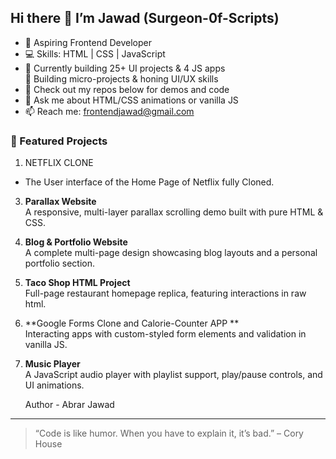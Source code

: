 ## Hi there 👋 I’m Jawad (Surgeon-0f-Scripts)

- 🔭 Aspiring Frontend Developer  
- 💻 Skills: HTML | CSS | JavaScript  
- 🌱 Currently building 25+ UI projects & 4 JS apps  
 🌱 Building micro-projects & honing UI/UX skills  
- 📂 Check out my repos below for demos and code  
- 💬 Ask me about HTML/CSS animations or vanilla JS  
- 📫 Reach me: frontendjawad@gmail.com  


### 🔨 Featured Projects

1. NETFLIX CLONE
  
- The User interface of the Home Page of Netflix fully Cloned.

3. **Parallax Website**  
   A responsive, multi-layer parallax scrolling demo built with pure HTML & CSS.

4. **Blog & Portfolio Website**  
   A complete multi-page design showcasing blog layouts and a personal portfolio section.

5. **Taco Shop HTML Project**  
   Full-page restaurant homepage replica, featuring interactions in raw html.

6. **Google Forms Clone and Calorie-Counter APP **  
    Interacting apps with custom-styled form elements and validation in vanilla JS.

7. **Music Player**  
   A JavaScript audio player with playlist support, play/pause controls, and UI animations.

   Author - Abrar Jawad
---

> “Code is like humor. When you have to explain it, it’s bad.” – Cory House
<!--
**Surgeon-0f-Scripts/Surgeon-0f-Scripts** is a ✨ _special_ ✨ repository because its `README.md` (this file) appears on your GitHub profile.

Here are some ideas to get you started:

- 🔭 I’m currently working on ...
- 🌱 I’m currently learning ...
- 👯 I’m looking to collaborate on ...
- 🤔 I’m looking for help with ...
- 💬 Ask me about ...
- 📫 How to reach me: ...
- 😄 Pronouns: ...
- ⚡ Fun fact: ...
-->

